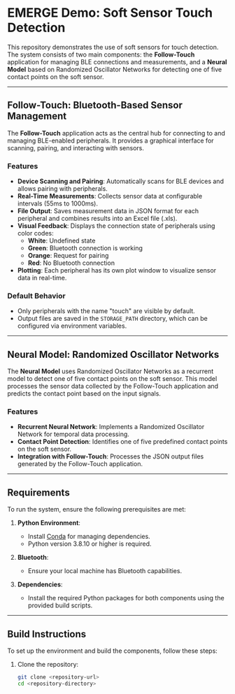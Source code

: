 # EMERGE Demo: Soft Sensor Touch Detection

This repository demonstrates the use of soft sensors for touch detection. The system consists of two main components: the **Follow-Touch** application for managing BLE connections and measurements, and a **Neural Model** based on Randomized Oscillator Networks for detecting one of five contact points on the soft sensor.

---

## Follow-Touch: Bluetooth-Based Sensor Management

The **Follow-Touch** application acts as the central hub for connecting to and managing BLE-enabled peripherals. It provides a graphical interface for scanning, pairing, and interacting with sensors.

### Features
- **Device Scanning and Pairing**: Automatically scans for BLE devices and allows pairing with peripherals.
- **Real-Time Measurements**: Collects sensor data at configurable intervals (55ms to 1000ms).
- **File Output**: Saves measurement data in JSON format for each peripheral and combines results into an Excel file (.xls).
- **Visual Feedback**: Displays the connection state of peripherals using color codes:
  - **White**: Undefined state
  - **Green**: Bluetooth connection is working
  - **Orange**: Request for pairing
  - **Red**: No Bluetooth connection
- **Plotting**: Each peripheral has its own plot window to visualize sensor data in real-time.

### Default Behavior
- Only peripherals with the name "touch" are visible by default.
- Output files are saved in the `STORAGE_PATH` directory, which can be configured via environment variables.

---

## Neural Model: Randomized Oscillator Networks

The **Neural Model** uses Randomized Oscillator Networks as a recurrent model to detect one of five contact points on the soft sensor. This model processes the sensor data collected by the Follow-Touch application and predicts the contact point based on the input signals.

### Features
- **Recurrent Neural Network**: Implements a Randomized Oscillator Network for temporal data processing.
- **Contact Point Detection**: Identifies one of five predefined contact points on the soft sensor.
- **Integration with Follow-Touch**: Processes the JSON output files generated by the Follow-Touch application.

---

## Requirements

To run the system, ensure the following prerequisites are met:

1. **Python Environment**:
   - Install [Conda](https://docs.conda.io/en/latest/) for managing dependencies.
   - Python version 3.8.10 or higher is required.

2. **Bluetooth**:
   - Ensure your local machine has Bluetooth capabilities.

3. **Dependencies**:
   - Install the required Python packages for both components using the provided build scripts.

---

## Build Instructions

To set up the environment and build the components, follow these steps:

1. Clone the repository:
   ```bash
   git clone <repository-url>
   cd <repository-directory>